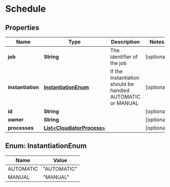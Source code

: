 
# Schedule

## Properties
Name | Type | Description | Notes
------------ | ------------- | ------------- | -------------
**job** | **String** | The identifier of the job |  [optional]
**instantiation** | [**InstantiationEnum**](#InstantiationEnum) | If the instantiation should be handled AUTOMATIC or MANUAL |  [optional]
**id** | **String** |  |  [optional]
**owner** | **String** |  |  [optional]
**processes** | [**List&lt;CloudiatorProcess&gt;**](CloudiatorProcess.md) |  |  [optional]


<a name="InstantiationEnum"></a>
## Enum: InstantiationEnum
Name | Value
---- | -----
AUTOMATIC | &quot;AUTOMATIC&quot;
MANUAL | &quot;MANUAL&quot;



